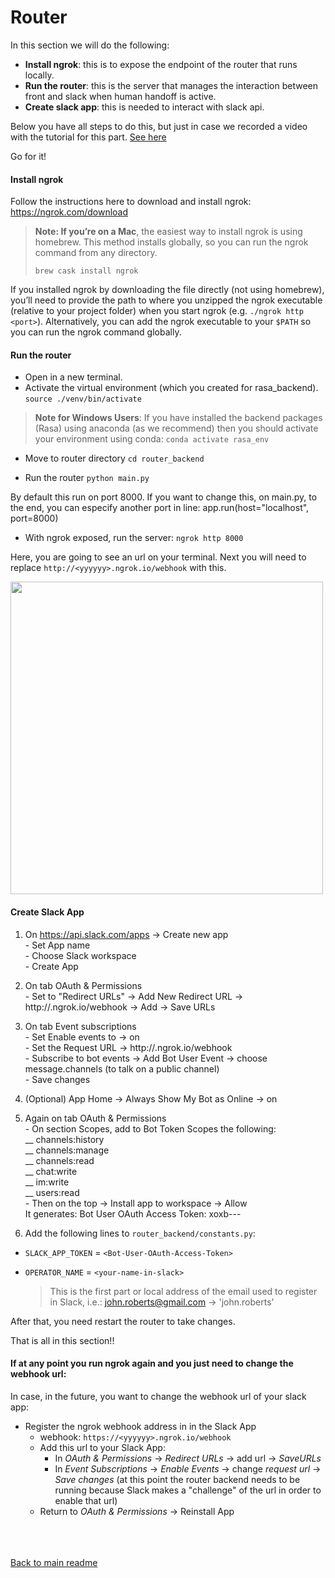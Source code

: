 # Router

In this section we will do the following:
* __Install ngrok__: this is to expose the endpoint of the router that runs locally.
* __Run the router__: this is the server that manages the interaction between front and slack when human handoff is active.
* __Create slack app__: this is needed to interact with slack api.

Below you have all steps to do this, but just in case we recorded a video with the tutorial for this part. [See here](https://youtu.be/iHfFmwS-fsc)

Go for it!


#### __Install ngrok__

Follow the instructions here to download and install ngrok: https://ngrok.com/download

>**Note: If you’re on a Mac**, the easiest way to install ngrok is using homebrew. This method installs globally, so you can run the ngrok command from any directory.
>```
>brew cask install ngrok
>```

If you installed ngrok by downloading the file directly (not using homebrew), you’ll need to provide the path to where you unzipped the ngrok executable (relative to your project folder) when you start ngrok (e.g. `./ngrok http <port>`). Alternatively, you can add the ngrok executable to your `$PATH` so you can run the ngrok command globally.

#### __Run the router__

* Open in a new terminal.
* Activate the virtual environment (which you created for rasa_backend).
``` source ./venv/bin/activate ```

> **Note for Windows Users**: If you have installed the backend packages (Rasa) using anaconda (as we recommend) then you should activate your environment using conda:
```conda activate rasa_env```

* Move to router directory
``` cd router_backend ```

* Run the router
``` python main.py ```

By default this run on port 8000. If you want to change this, on main.py, to the end, you can especify another port in line: app.run(host="localhost", port=8000)

* With ngrok exposed, run the server:
``` ngrok http 8000 ```

Here, you are going to see an url on your terminal. Next you will need to replace `http://<yyyyyy>.ngrok.io/webhook` with this.

<img src="/images/ngrokrunning.png" width="500"/>


#### __Create Slack App__

1. On https://api.slack.com/apps -> Create new app
<br> - Set App name
<br> - Choose Slack workspace
<br> - Create App

2. On tab OAuth & Permissions
<br> - Set to "Redirect URLs" -> Add New Redirect URL -> http://<yyyyyy>.ngrok.io/webhook -> Add -> Save URLs

3. On tab Event subscriptions
<br> - Set Enable events to -> on
<br> - Set the Request URL -> http://<yyyyyy>.ngrok.io/webhook
<br> - Subscribe to bot events -> Add Bot User Event -> choose message.channels (to talk on a public channel)
<br> - Save changes

4. (Optional) App Home -> Always Show My Bot as Online -> on

5. Again on tab OAuth & Permissions
<br> - On section Scopes, add to Bot Token Scopes the following:
<br> __ channels:history
<br> __ channels:manage
<br> __ channels:read
<br> __ chat:write
<br> __ im:write
<br> __ users:read
<br> - Then on the top -> Install app to workspace -> Allow
<br> It generates:
Bot User OAuth Access Token: xoxb-<wwwwwwwwwww>-<yyyyyyyyyyy>-<xxxxxxxxxxxxxxxxxxx>

6. Add the following lines to `router_backend/constants.py`:
* `SLACK_APP_TOKEN` = `<Bot-User-OAuth-Access-Token>`
* `OPERATOR_NAME` = `<your-name-in-slack>`

    > This is the first part or local address of the email used to register in Slack, i.e.: john.roberts@gmail.com -> 'john.roberts'

After that, you need restart the router to take changes.

That is all in this section!!


#### __If at any point you run ngrok again and you just need to change the webhook url:__
In case, in the future, you want to change the webhook url of your slack app:

* Register the ngrok webhook address in in the Slack App
    - webhook: `https://<yyyyyy>.ngrok.io/webhook`
    - Add this url to your Slack App:
        - In _OAuth & Permissions_ -> _Redirect URLs_ -> add url -> _SaveURLs_
        - In _Event Subscriptions_ -> _Enable Events_ -> change _request url_ -> _Save changes_ (at this point the router backend needs to be running because Slack makes a "challenge" of the url in order to enable that url)
    - Return to _OAuth & Permissions_ -> Reinstall App


<br>
<br>
<br>
<a href="../README.md">Back to main readme</a>
